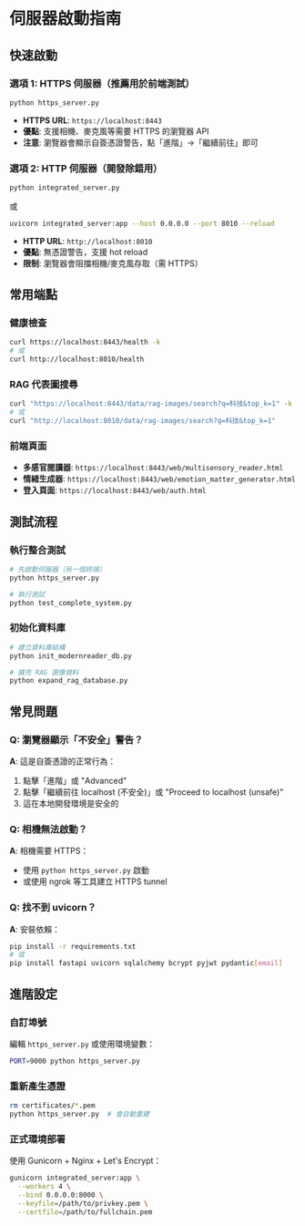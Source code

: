 # 伺服器啟動指南

## 快速啟動

### 選項 1: HTTPS 伺服器（推薦用於前端測試）

```bash
python https_server.py
```

- **HTTPS URL**: `https://localhost:8443`
- **優點**: 支援相機、麥克風等需要 HTTPS 的瀏覽器 API
- **注意**: 瀏覽器會顯示自簽憑證警告，點「進階」→「繼續前往」即可

### 選項 2: HTTP 伺服器（開發除錯用）

```bash
python integrated_server.py
```

或

```bash
uvicorn integrated_server:app --host 0.0.0.0 --port 8010 --reload
```

- **HTTP URL**: `http://localhost:8010`
- **優點**: 無憑證警告，支援 hot reload
- **限制**: 瀏覽器會阻擋相機/麥克風存取（需 HTTPS）

## 常用端點

### 健康檢查

```bash
curl https://localhost:8443/health -k
# 或
curl http://localhost:8010/health
```

### RAG 代表圖搜尋

```bash
curl "https://localhost:8443/data/rag-images/search?q=科技&top_k=1" -k
# 或
curl "http://localhost:8010/data/rag-images/search?q=科技&top_k=1"
```

### 前端頁面

- **多感官閱讀器**: `https://localhost:8443/web/multisensory_reader.html`
- **情緒生成器**: `https://localhost:8443/web/emotion_matter_generator.html`
- **登入頁面**: `https://localhost:8443/web/auth.html`

## 測試流程

### 執行整合測試

```bash
# 先啟動伺服器（另一個終端）
python https_server.py

# 執行測試
python test_complete_system.py
```

### 初始化資料庫

```bash
# 建立資料庫結構
python init_modernreader_db.py

# 擴充 RAG 圖像資料
python expand_rag_database.py
```

## 常見問題

### Q: 瀏覽器顯示「不安全」警告？

**A**: 這是自簽憑證的正常行為：
1. 點擊「進階」或 "Advanced"
2. 點擊「繼續前往 localhost (不安全)」或 "Proceed to localhost (unsafe)"
3. 這在本地開發環境是安全的

### Q: 相機無法啟動？

**A**: 相機需要 HTTPS：
- 使用 `python https_server.py` 啟動
- 或使用 ngrok 等工具建立 HTTPS tunnel

### Q: 找不到 uvicorn？

**A**: 安裝依賴：

```bash
pip install -r requirements.txt
# 或
pip install fastapi uvicorn sqlalchemy bcrypt pyjwt pydantic[email]
```

## 進階設定

### 自訂埠號

編輯 `https_server.py` 或使用環境變數：

```bash
PORT=9000 python https_server.py
```

### 重新產生憑證

```bash
rm certificates/*.pem
python https_server.py  # 會自動重建
```

### 正式環境部署

使用 Gunicorn + Nginx + Let's Encrypt：

```bash
gunicorn integrated_server:app \
  --workers 4 \
  --bind 0.0.0.0:8000 \
  --keyfile=/path/to/privkey.pem \
  --certfile=/path/to/fullchain.pem
```
